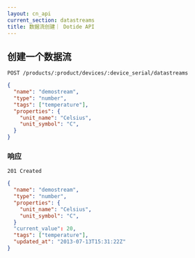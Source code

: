 ```yaml
---
layout: cn_api
current_section: datastreams
title: 数据流创建｜ Dotide API
---
```


## 创建一个数据流

    POST /products/:product/devices/:device_serial/datastreams

```json
{
  "name": "demostream",
  "type": "number",
  "tags": ["temperature"],
  "properties": {
    "unit_name": "Celsius",
    "unit_symbol": "C",
  }
}
```

### 响应

    201 Created

```json
{
  "name": "demostream",
  "type": "number",
  "properties": {
    "unit_name": "Celsius",
    "unit_symbol": "C",
  }
  "current_value": 20,
  "tags": ["temperature"],
  "updated_at": "2013-07-13T15:31:22Z"
}
```

